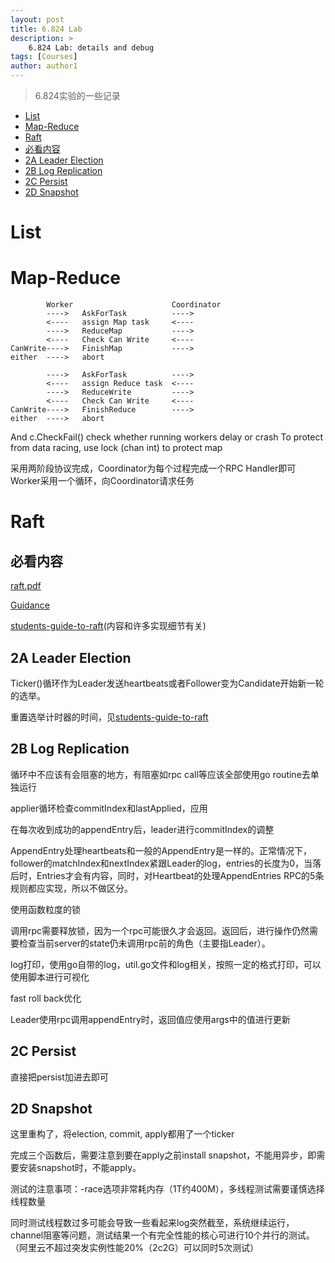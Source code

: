 ```yaml
---
layout: post
title: 6.824 Lab
description: >
    6.824 Lab: details and debug
tags: [Courses]
author: author1
---
```


> 6.824实验的一些记录

- [List](#head1)
- [Map-Reduce](#head2)
- [Raft](#head3)
- [必看内容](#head4)
- [2A Leader Election](#head5)
- [2B Log Replication](#head6)
- [2C Persist](#head7)
- [2D Snapshot](#head8)


# <span id="head1">List</span>

# <span id="head2">Map-Reduce</span>

            Worker 						Coordinator
            ----> 	AskForTask 			---->
            <---- 	assign Map task 	<----
            ----> 	ReduceMap	     	---->
            <----	Check Can Write		<----
    CanWrite----> 	FinishMap			---->
    either	----> 	abort

            ----> 	AskForTask		 	---->
            <---- 	assign Reduce task 	<----
            ----> 	ReduceWrite	     	---->
            <----	Check Can Write		<----
    CanWrite---->	FinishReduce		---->
    either	---->	abort

And c.CheckFail() check whether running workers delay or crash
To protect from data racing, use lock (chan int) to protect map

采用两阶段协议完成，Coordinator为每个过程完成一个RPC Handler即可
Worker采用一个循环，向Coordinator请求任务

# <span id="head3">Raft</span>

## <span id="head4">必看内容</span>

[raft.pdf](https://pdos.csail.mit.edu/6.824/papers/raft-extended.pdf)

[Guidance](https://pdos.csail.mit.edu/6.824/labs/guidance.html)

[students-guide-to-raft](https://thesquareplanet.com/blog/students-guide-to-raft/)(内容和许多实现细节有关)

## <span id="head5">2A Leader Election</span>

Ticker()循环作为Leader发送heartbeats或者Follower变为Candidate开始新一轮的选举。

重置选举计时器的时间，见[students-guide-to-raft](https://thesquareplanet.com/blog/students-guide-to-raft/)

## <span id="head6">2B Log Replication</span>

循环中不应该有会阻塞的地方，有阻塞如rpc call等应该全部使用go routine去单独运行

applier循环检查commitIndex和lastApplied，应用

在每次收到成功的appendEntry后，leader进行commitIndex的调整

AppendEntry处理heartbeats和一般的AppendEntry是一样的。正常情况下，follower的matchIndex和nextIndex紧跟Leader的log，entries的长度为0，当落后时，Entries才会有内容，同时，对Heartbeat的处理AppendEntries RPC的5条规则都应实现，所以不做区分。

使用函数粒度的锁

调用rpc需要释放锁，因为一个rpc可能很久才会返回。返回后，进行操作仍然需要检查当前server的state仍未调用rpc前的角色（主要指Leader）。

log打印，使用go自带的log，util.go文件和log相关，按照一定的格式打印，可以使用脚本进行可视化

fast roll back优化

Leader使用rpc调用appendEntry时，返回值应使用args中的值进行更新

## <span id="head7">2C Persist</span>

直接把persist加进去即可

## <span id="head8">2D Snapshot</span>

这里重构了，将election, commit, apply都用了一个ticker

完成三个函数后，需要注意到要在apply之前install snapshot，不能用异步，即需要安装snapshot时，不能apply。

测试的注意事项：-race选项非常耗内存（1T约400M），多线程测试需要谨慎选择线程数量

同时测试线程数过多可能会导致一些看起来log突然截至，系统继续运行，channel阻塞等问题，测试结果一个有完全性能的核心可进行10个并行的测试。（阿里云不超过突发实例性能20%（2c2G）可以同时5次测试）
